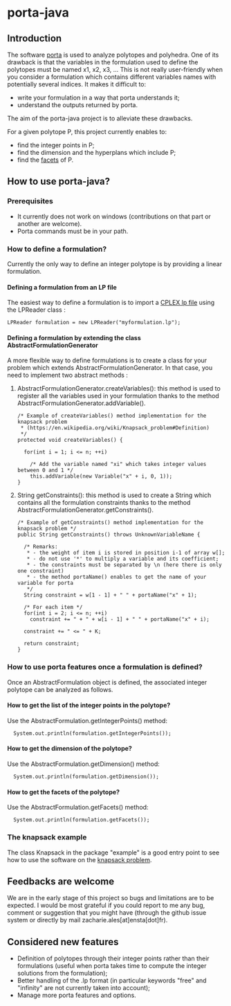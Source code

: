 # porta-java

## Introduction
The software [porta](http://porta.zib.de/) is used to analyze polytopes and polyhedra. One of its drawback is that the variables in the formulation used to define the polytopes must be named x1, x2, x3, ... This is not really user-friendly when you consider a formulation which contains different variables names with potentially several indices. It makes it difficult to:
* write your formulation in a way that porta understands it;
* understand the outputs returned by porta.

The aim of the porta-java project is to alleviate these drawbacks.

For a given polytope P, this project currently enables to:
* find the integer points in P;
* find the dimension and the hyperplans which include P;
* find the [facets](https://en.wikipedia.org/wiki/Face_(geometry)#Facet_or_(n-1)-face) of P.

 ## How to use porta-java?

### Prerequisites
* It currently does not work on windows (contributions on that part or another are welcome).
* Porta commands must be in your path.
 
 ### How to define a formulation?
 Currently the only way to define an integer polytope is by providing a linear formulation.
 
 #### Defining a formulation from an LP file
The easiest way to define a formulation is to import a [CPLEX lp file](http://lpsolve.sourceforge.net/5.1/CPLEX-format.htm) using the LPReader class :

	LPReader formulation = new LPReader("myformulation.lp");

#### Defining a formulation by extending the class AbstractFormulationGenerator
A more flexible way to define formulations is to create a class for your problem which extends AbstractFormulationGenerator. In that case, you need to implement two abstract methods :

1. AbstractFormulationGenerator.createVariables(): this method is used to register all the variables used in your formulation thanks to the method AbstractFormulationGenerator.addVariable().

    ```
    /* Example of createVariables() method implementation for the knapsack problem 
     * (https://en.wikipedia.org/wiki/Knapsack_problem#Definition)
     */
    protected void createVariables() {
		
      for(int i = 1; i <= n; ++i)
    
        /* Add the variable named "xi" which takes integer values between 0 and 1 */
        this.addVariable(new Variable("x" + i, 0, 1));
    }
    ```


2. String getConstraints(): this method is used to create a String which contains all the formulation constraints thanks to the method AbstractFormulationGenerator.getConstraints().

    ```
    /* Example of getConstraints() method implementation for the knapsack problem */
    public String getConstraints() throws UnknownVariableName {
	
      /* Remarks: 
       * - the weight of item i is stored in position i-1 of array w[];
       * - do not use '*' to multiply a variable and its coefficient;
       * - the constraints must be separated by \n (here there is only one constraint) 
       * - the method portaName() enables to get the name of your variable for porta
       */
      String constraint = w[1 - 1] + " " + portaName("x" + 1);
		
      /* For each item */
      for(int i = 2; i <= n; ++i)
        constraint += " + " + w[i - 1] + " " + portaName("x" + i);
    	
      constraint += " <= " + K;
    		
      return constraint;
    }
    ```
  
  ### How to use porta features once a formulation is defined?
  
  Once an AbstractFormulation object is defined, the associated integer polytope can be analyzed as follows.
  
  #### How to get the list of the integer points in the polytope?
  Use the AbstractFormulation.getIntegerPoints() method:
  
      System.out.println(formulation.getIntegerPoints());
      
  #### How to get the dimension of the polytope?
  Use the AbstractFormulation.getDimension() method:
  
      System.out.println(formulation.getDimension());
      
  #### How to get the facets of the polytope?
  Use the AbstractFormulation.getFacets() method:
  
      System.out.println(formulation.getFacets());
      
  
  ### The knapsack example
  The class Knapsack in the package "example" is a good entry point to see how to use the software on the [knapsack problem](https://en.wikipedia.org/wiki/Knapsack_problem#Definition).
  
  ## Feedbacks are welcome
  We are in the early stage of this project so bugs and limitations are to be expected. 
  I would be most grateful if you could report to me any bug, comment or suggestion that you might have (through the github issue system or directly by mail zacharie.ales[at]ensta[dot]fr).
  
  ## Considered new features
  * Definition of polytopes through their integer points rather than their formulations (useful when porta takes time to compute the integer solutions from the formulation);
  * Better handling of the .lp format (in particular keywords "free" and "infinity" are  not currently taken into account);
  * Manage more porta features and options.
